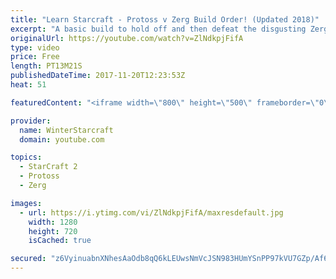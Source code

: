```yaml
---
title: "Learn Starcraft - Protoss v Zerg Build Order! (Updated 2018)"
excerpt: "A basic build to hold off and then defeat the disgusting Zerg! Meant for lower level players who have little direction, not for high level players looking for the dankest meta :) -- Watch live at https://www.twitch.tv/wintergaming"
originalUrl: https://youtube.com/watch?v=ZlNdkpjFifA
type: video
price: Free
length: PT13M21S
publishedDateTime: 2017-11-20T12:23:53Z
heat: 51

featuredContent: "<iframe width=\"800\" height=\"500\" frameborder=\"0\" src=\"https://www.youtube.com/embed/ZlNdkpjFifA\" allow=\"accelerometer; autoplay; encrypted-media; gyroscope; picture-in-picture\" allowfullscreen></iframe>"

provider:
  name: WinterStarcraft
  domain: youtube.com

topics:
  - StarCraft 2
  - Protoss
  - Zerg

images:
  - url: https://i.ytimg.com/vi/ZlNdkpjFifA/maxresdefault.jpg
    width: 1280
    height: 720
    isCached: true

secured: "z6VyinuabnXNhesAaOdb8qQ6kLEUwsNmVcJSN983HUmYSnPP97kVU7GZp/Af6lpJxjt0llxp7DxV3nKlsyT4XKJI84BQOM/2xl/VJlGnOJ37WnlLE+Y+VYItwOpq+q695kmFWdD/2KCS/Y/cNhIPqG9vePAv+eW+1NLxWuSJJOlvKmOdp3ZLlzNJpalHSS4DehOygbPvvTEPQXkqKijFH3RMdntMVVzwXzrVaKdksQidUleepWeiHN3W17ZIf1wBFwqzVP4njil4UpbXh9mZw8O8KopkyZGkojMKUfcJK8Cky82l4HMda97/A0DuFgc+U1frDBzsMrTpLKEQN4s6pLapTFT053dRw7Ns+KWJBtalWEViI9bej5ERGfdSLFZHrlXJFL1VS9i6tQML1tRQmQ7yxEANn2y4Vbq+H0ME+hE=;xLsM5OYIfj6TRIyzJD4NZw=="
---
```


